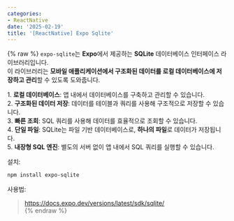 ```yaml
---
categories:
- ReactNative
date: '2025-02-19'
title: '[ReactNative] Expo Sqlite'
---
```


{% raw %}
`expo-sqlite`는 **Expo**에서 제공하는 **SQLite** 데이터베이스 인터페이스 라이브러리입니다.  
이 라이브러리는 **모바일 애플리케이션에서 구조화된 데이터를 로컬 데이터베이스에 저장하고 관리**할 수 있도록 도와줍니다.

1️. **로컬 데이터베이스**: 앱 내에서 데이터베이스를 구축하고 관리할 수 있습니다.  
2️. **구조화된 데이터 저장**: 데이터를 테이블과 쿼리를 사용해 구조적으로 저장할 수 있습니다.  
3️. **빠른 조회**: SQL 쿼리를 사용해 데이터를 효율적으로 조회할 수 있습니다.  
4️. **단일 파일**: SQLite는 파일 기반 데이터베이스로, **하나의 파일**로 데이터가 저장됩니다.  
5️. **내장형 SQL 엔진**: 별도의 서버 없이 앱 내에서 SQL 쿼리를 실행할 수 있습니다.

설치:
```bash
npm install expo-sqlite
```

사용법:
> https://docs.expo.dev/versions/latest/sdk/sqlite/<br>
{% endraw %}